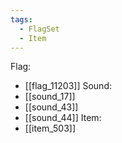 ```yaml
---
tags:
  - FlagSet
  - Item
---
```

Flag:
- [[flag_11203]]
Sound:
- [[sound_17]]
- [[sound_43]]
- [[sound_44]]
Item:
- [[item_503]]
